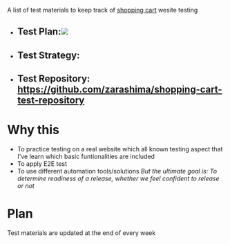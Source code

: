 A list of test materials to keep track of [shopping cart](https://another-nodejs-shopping-cart.herokuapp.com/) wesite testing

- ## Test Plan:![](https://github.com/zarashima/test-materials/blob/master/Shopping%20Cart%20Test%20Plan.png)
- ## Test Strategy:
- ## Test Repository: https://github.com/zarashima/shopping-cart-test-repository

# Why this
- To practice testing on a real website which all known testing aspect that I've learn which basic funtionalities are included
- To apply E2E test
- To use different automation tools/solutions
*But the ultimate goal is: To determine readiness of a release, whether we feel confident to release or not*

# Plan
Test materials are updated at the end of every week

